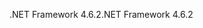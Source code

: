 <span data-ttu-id="d5990-101">.NET Framework 4.6.2</span><span class="sxs-lookup"><span data-stu-id="d5990-101">.NET Framework 4.6.2</span></span>